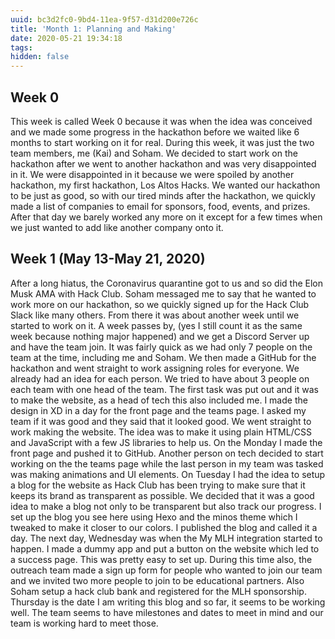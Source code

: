 ```yaml
---
uuid: bc3d2fc0-9bd4-11ea-9f57-d31d200e726c
title: 'Month 1: Planning and Making'
date: 2020-05-21 19:34:18
tags:
hidden: false
---
```


## Week 0

This week is called Week 0 because it was when the idea was conceived and we made some progress in the hackathon before we waited like 6 months to start working on it for real. During this week, it was just the two team members, me (Kai) and Soham. We decided to start work on the hackathon after we went to another hackathon and was very disappointed in it. We were disappointed in it because we were spoiled by another hackathon, my first hackathon, Los Altos Hacks. We wanted our hackathon to be just as good, so with our tired minds after the hackathon, we quickly made a list of companies to email for sponsors, food, events, and prizes. After that day we barely worked any more on it except for a few times when we just wanted to add like another company onto it.

## Week 1 (May 13-May 21, 2020)

After a long hiatus, the Coronavirus quarantine got to us and so did the Elon Musk AMA with Hack Club. Soham messaged me to say that he wanted to work more on our hackathon, so we quickly signed up for the Hack Club Slack like many others. From there it was about another week until we started to work on it. A week passes by, (yes I still count it as the same week because nothing major happened) and we get a Discord Server up and have the team join. It was fairly quick as we had only 7 people on the team at the time, including me and Soham. We then made a GitHub for the hackathon and went straight to work assigning roles for everyone. We already had an idea for each person. We tried to have about 3 people on each team with one head of the team. The first task was put out and it was to make the website, as a head of tech this also included me. I made the design in XD in a day for the front page and the teams page. I asked my team if it was good and they said that it looked good. We went straight to work making the website. The idea was to make it using plain HTML/CSS and JavaScript with a few JS libraries to help us. On the Monday I made the front page and pushed it to GitHub. Another person on tech decided to start working on the the teams page while the last person in my team was tasked was making animations and UI elements. On Tuesday I had the idea to setup a blog for the website as Hack Club has been trying to make sure that it keeps its brand as transparent as possible. We decided that it was a good idea to make a blog not only to be transparent but also track our progress. I set up the blog you see here using Hexo and the minos theme which I tweaked to make it closer to our colors. I published the blog and called it a day. The next day, Wednesday was when the My MLH integration started to happen. I made a dummy app and put a button on the website which led to a success page. This was pretty easy to set up. During this time also, the outreach team made a sign up form for people who wanted to join our team and we invited two more people to join to be educational partners. Also Soham setup a hack club bank and registered for the MLH sponsorship. Thursday is the date I am writing this blog and so far, it seems to be working well. The team seems to have milestones and dates to meet in mind and our team is working hard to meet those.
